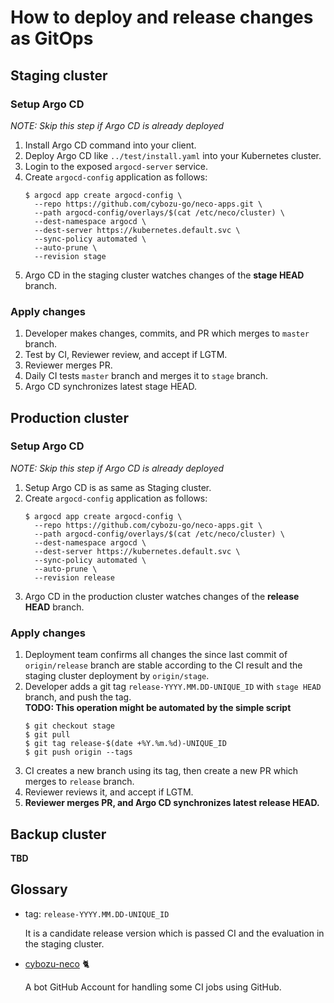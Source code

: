 How to deploy and release changes as GitOps
===========================================

Staging cluster
---------------

### Setup Argo CD

*NOTE: Skip this step if Argo CD is already deployed*

1. Install Argo CD command into your client.
2. Deploy Argo CD like `../test/install.yaml` into your Kubernetes cluster.
3. Login to the exposed `argocd-server` service.
4. Create `argocd-config` application as follows:
    ```console
    $ argocd app create argocd-config \
      --repo https://github.com/cybozu-go/neco-apps.git \
      --path argocd-config/overlays/$(cat /etc/neco/cluster) \
      --dest-namespace argocd \
      --dest-server https://kubernetes.default.svc \
      --sync-policy automated \
      --auto-prune \
      --revision stage
    ```
5. Argo CD in the staging cluster watches changes of the **stage HEAD** branch.

### Apply changes

1. Developer makes changes, commits, and PR which merges to `master` branch.
2. Test by CI, Reviewer review, and accept if LGTM.
3. Reviewer merges PR.
4. Daily CI tests `master` branch and merges it to `stage` branch.
5. Argo CD synchronizes latest stage HEAD.

Production cluster
------------------

### Setup Argo CD

*NOTE: Skip this step if Argo CD is already deployed*

1. Setup Argo CD is as same as Staging cluster.
2. Create `argocd-config` application as follows:
    ```console
    $ argocd app create argocd-config \
      --repo https://github.com/cybozu-go/neco-apps.git \
      --path argocd-config/overlays/$(cat /etc/neco/cluster) \
      --dest-namespace argocd \
      --dest-server https://kubernetes.default.svc \
      --sync-policy automated \
      --auto-prune \
      --revision release
    ```
3. Argo CD in the production cluster watches changes of the **release HEAD** branch.

### Apply changes

1. Deployment team confirms all changes the since last commit of `origin/release` branch are stable according to the CI result and the staging cluster deployment by `origin/stage`.
2. Developer adds a git tag `release-YYYY.MM.DD-UNIQUE_ID` with `stage HEAD` branch, and push the tag.  
    **TODO: This operation might be automated by the simple script**
    ```console
    $ git checkout stage
    $ git pull
    $ git tag release-$(date +%Y.%m.%d)-UNIQUE_ID
    $ git push origin --tags
    ```
3. CI creates a new branch using its tag, then create a new PR which merges to `release` branch.
4. Reviewer reviews it, and accept if LGTM.
5. **Reviewer merges PR, and Argo CD synchronizes latest release HEAD.**

Backup cluster
--------------

**TBD**

Glossary
--------

- tag: `release-YYYY.MM.DD-UNIQUE_ID`

    It is a candidate release version which is passed CI and the evaluation in the staging cluster.

- [cybozu-neco][] 🐈

    A bot GitHub Account for handling some CI jobs using GitHub.

[cybozu-neco]: https://github.com/cybozu-neco
